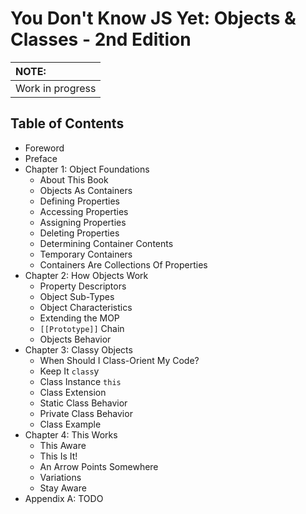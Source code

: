 # You Don't Know JS Yet: Objects & Classes - 2nd Edition

| NOTE: |
| :--- |
| Work in progress |

## Table of Contents

* Foreword
* Preface
* Chapter 1: Object Foundations
    * About This Book
    * Objects As Containers
    * Defining Properties
    * Accessing Properties
    * Assigning Properties
    * Deleting Properties
    * Determining Container Contents
    * Temporary Containers
    * Containers Are Collections Of Properties
* Chapter 2: How Objects Work
    * Property Descriptors
    * Object Sub-Types
    * Object Characteristics
    * Extending the MOP
    * `[[Prototype]]` Chain
    * Objects Behavior
* Chapter 3: Classy Objects
    * When Should I Class-Orient My Code?
    * Keep It `class`y
    * Class Instance `this`
    * Class Extension
    * Static Class Behavior
    * Private Class Behavior
    * Class Example
* Chapter 4: This Works
    * This Aware
    * This Is It!
    * An Arrow Points Somewhere
    * Variations
    * Stay Aware
* Appendix A: TODO
